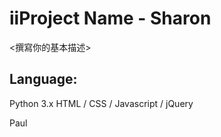 # iiProject Name - Sharon
<撰寫你的基本描述>

## Language:
Python 3.x
HTML / CSS / Javascript / jQuery

Paul